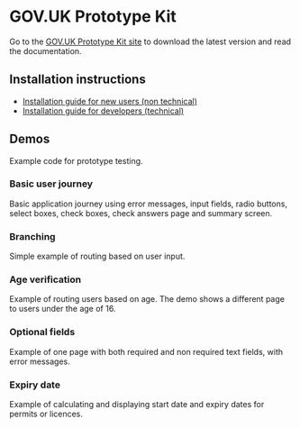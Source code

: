 # GOV.UK Prototype Kit

Go to the [GOV.UK Prototype Kit site](https://govuk-prototype-kit-beta.herokuapp.com) to download the latest version and read the documentation.


## Installation instructions

- [Installation guide for new users (non technical)](https://govuk-prototype-kit-beta.herokuapp.com/docs/install/introduction)
- [Installation guide for developers (technical)](https://govuk-prototype-kit-beta.herokuapp.com/docs/install/developer-install-instructions)


## Demos

Example code for prototype testing.

### Basic user journey

Basic application journey using error messages, input fields, radio buttons, select boxes, check boxes, check answers page and summary screen.

### Branching

Simple example of routing based on user input.

### Age verification

Example of routing users based on age. The demo shows a different page to users under the age of 16.

### Optional fields

Example of one page with both required and non required text fields, with error messages.

### Expiry date

Example of calculating and displaying start date and expiry dates for permits or licences.

